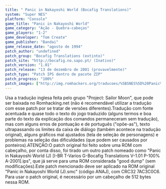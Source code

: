 ```yaml
---
title: " Panic in Nakayoshi World (Bocafig Translations)"
system: "Super NES"
platform: "Console"
game_title: "Panic in Nakayoshi World"
game_category: "Ação - Quebra-cabeças"
game_players: "1-2"
game_developer: "Tom Create"
game_publisher: "Bandai"
game_release_date: "agosto de 1994"
patch_author: "undefined"
patch_group: "Bocafig Translations (extinto)"
patch_site: "http://bocafig.no.sapo.pt/ (Inativo)"
patch_version: "1.01"
patch_release: "13 de dezembro de 2001 (provavelmente)"
patch_type: "Patch IPS dentro de pacote ZIP"
patch_progress: "100%"
patch_images: ["http://img.romhackers.org/traducoes/%5BSNES%5D%20Panic%20in%20Nakayoshi%20World%20-%20Bocafig%20Translations%20-%201.png","http://img.romhackers.org/traducoes/%5BSNES%5D%20Panic%20in%20Nakayoshi%20World%20-%20Bocafig%20Translations%20-%202.png","http://img.romhackers.org/traducoes/%5BSNES%5D%20Panic%20in%20Nakayoshi%20World%20-%20Bocafig%20Translations%20-%203.png"]
---
```

Usa a tradução inglesa feita pelo grupo "Project: Sailor Moon", que pode ser baixada no Romhacking.net (não é recomendável utilizar a tradução com esse patch por se tratar de versões diferentes).Tradução com fonte acentuada e quase todo o texto do jogo traduzido (alguns termos e boa parte do texto da explicação dos comandos permaneceram sem tradução), mas com alguns erros de pontuação e de português ("opõe-as"), texto ultrapassando os limites da caixa de diálogo (também acontece na tradução original), alguns gráficos mal ajustados (tela de seleção de personagens) e problemas na seleção das dificuldades (que podem ser causados por ponteiros).ATENÇÃO:O patch original foi feito sobre uma ROM com cabeçalho, por conta disso, foi tirado um outro patch nomeado como "Panic in Nakayoshi World (J) [I-BR T-Varios G-Bocafig Translations V-1.01 P-100% A-2001].ips", que já serve para uma ROM considerada "good dump" (sem modificações).Este patch mencionado deve ser aplicado na ROM original "Panic in Nakayoshi World (J).smc" (código ANAJ), com CRC32 7AC3C0C6. Para usar o patch original, é necessário por um cabeçalho de 512 bytes nessa ROM.